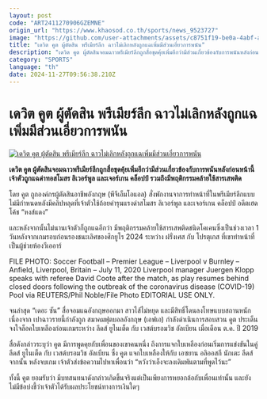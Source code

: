 ```yaml
---
layout: post
code: "ART2411270906GZEMNE"
origin_url: "https://www.khaosod.co.th/sports/news_9523727"
image: "https://github.com/user-attachments/assets/c8751f19-be0a-4abf-ad8d-cf57012b81a5"
title: "เดวิต คูต ผู้ตัดสิน พรีเมียร์ลีก ฉาวไม่เลิกหลังถูกแฉเพิ่มมีส่วนเอี่ยวการพนัน"
description: "เดวิต คูต ผู้ตัดสินจอมฉาวพรีเมียร์ลีกถูกสื่อขุดคุ้ยเพิ่มอีกว่ามีส่วนเกี่ยวข้องกับการพนันหลังก่อนหน้านี้เจ้าตัวถูกแฉด่าทอสโมสร ลิเวอร์พูล และเจอร์เกน คล็อปป์ รวมถึงมีพฤติกรรมคล้ายใช้สารเสพติด"
category: "SPORTS"
language: "th"
date: 2024-11-27T09:56:38.210Z
---
```


# เดวิต คูต ผู้ตัดสิน พรีเมียร์ลีก ฉาวไม่เลิกหลังถูกแฉเพิ่มมีส่วนเอี่ยวการพนัน

[![เดวิต คูต ผู้ตัดสิน พรีเมียร์ลีก ฉาวไม่เลิกหลังถูกแฉเพิ่มมีส่วนเอี่ยวการพนัน](https://www.khaosod.co.th/wpapp/uploads/2024/11/David-Coote-9344.jpg "เดวิต คูต ผู้ตัดสิน พรีเมียร์ลีก ฉาวไม่เลิกหลังถูกแฉเพิ่มมีส่วนเอี่ยวการพนัน")](https://www.khaosod.co.th/wpapp/uploads/2024/11/David-Coote-9344.jpg)

**เดวิต คูต ผู้ตัดสินจอมฉาวพรีเมียร์ลีกถูกสื่อขุดคุ้ยเพิ่มอีกว่ามีส่วนเกี่ยวข้องกับการพนันหลังก่อนหน้านี้เจ้าตัวถูกแฉด่าทอสโมสร ลิเวอร์พูล และเจอร์เกน คล็อปป์ รวมถึงมีพฤติกรรมคล้ายใช้สารเสพติด**

โดย คูต ถูกองค์กรผู้ตัดสินอาชีพอังกฤษ (พีจีเอ็มโอแอล) สั่งพักงานจาการทำหน้าที่ในพรีเมียร์ลีกแบบไม่มีกำหนดหลังมีคลิปหลุดที่เจ้าตัวใช้ถ้อยคำรุนแรงด่าสโมสร ลิเวอร์พูล และเจอร์เกน คล็อปป์ อดีตเฮดโค้ช “หงส์แดง”

และหลังจากนั้นไม่นานเจ้าตัวก็ถูกแฉอีกว่า มีพฤติกรรมคล้ายใช้สารเสพติดชนิดโคเคนซึ่งเป็นช่วงเวลา 1 วันหลังจากเกมรอบก่อนรองชนะเลิศของศึกยูโร 2024 ระหว่าง ฝรั่งเศส กับ โปรตุเกส ที่เขาทำหน้าที่เป็นผู้ช่วยห้องวีเออาร์

FILE PHOTO: Soccer Football – Premier League – Liverpool v Burnley – Anfield, Liverpool, Britain – July 11, 2020 Liverpool manager Juergen Klopp speaks with referee David Coote after the match, as play resumes behind closed doors following the outbreak of the coronavirus disease (COVID-19) Pool via REUTERS/Phil Noble/File Photo EDITORIAL USE ONLY.



จนล่าสุด “เดอะ ซัน” สื่อจอมแฉอังกฤษออกมา สาวไส้ไม่หยุด และมีสิทธิ์โดนลงโทษแบบสถานหนักเนื่องจาก เปาฉาวรายนี้กำลังถูก สมาคมฟุตบอลอังกฤษ (เอฟเอ) กำลังดำเนินการสอบสวน คูต ประเด็นจงใจล็อคใบเหลืองก่อนเกมระหว่าง ลีดส์ ยูไนเต็ด กับ เวสต์บรอมวิช อัลเบียน เมื่อเดือน ต.ค. ปี 2019

สื่อดังกล่าวระบุว่า คูต มีการพูดคุยกับเพื่อนของเขาคนหนึ่ง ถึงการแจกใบเหลืองก่อนเริ่มการแข่งขันในคู่ ลีดส์ ยูไนเต็ด กับ เวสต์บรอมวิช อัลเบียน ซึ่ง คูต แจกใบเหลืองให้กับ เอซยาน อลิออสกี นักเตะ ลีดส์ จากนั้น หลังจบเกม เจ้าตัวส่งข้อความไปหาเพื่อนว่า “หวังว่าเอ็งจะลงเดิมพันตามที่พูดไว้นะ”

ทั้งนี้ คูต ยอมรับว่า มีบทสนทนาดังกล่าวเกิดขึ้นจริงแต่เป็นเพียงการหยอกล้อกับเพื่อนเท่านั้น และยังไม่มีข้อบ่งชี้ว่าเจ้าตัวได้รับผลประโยชน์ทางการเงินใดๆ